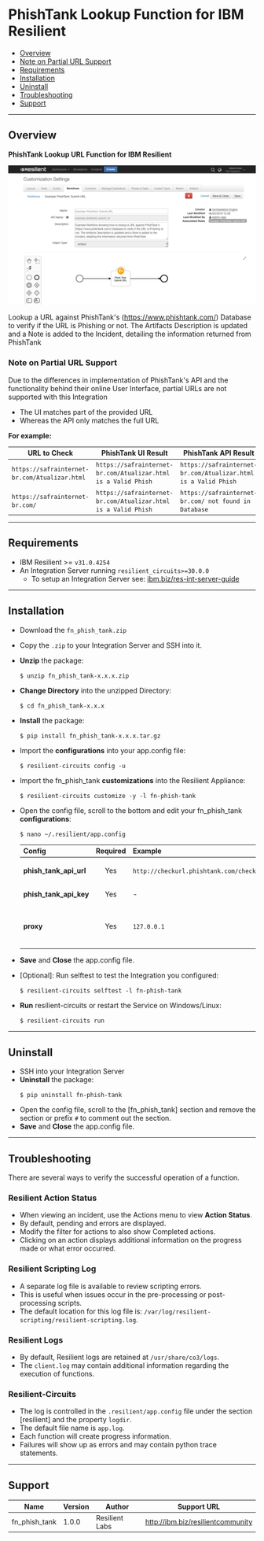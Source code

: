 # PhishTank Lookup Function for IBM Resilient

- [Overview](#overview)
- [Note on Partial URL Support](#Note-on-Partial-URL-Support)
- [Requirements](#requirements)
- [Installation](#installation)
- [Uninstall](#uninstall)
- [Troubleshooting](#troubleshooting)
- [Support](#support)

---
## Overview
**PhishTank Lookup URL Function for IBM Resilient**

 ![screenshot: main](./doc/screenshots/main.png)

Lookup a URL against PhishTank's (https://www.phishtank.com/) Database to verify if the URL is Phishing or not. The Artifacts Description is updated and a Note is added to the Incident, detailing the information returned from PhishTank

### Note on Partial URL Support
Due to the differences in implementation of PhishTank's API and the functionality behind their online User Interface, partial URLs are not supported with this Integration

* The UI matches part of the provided URL
* Whereas the API only matches the full URL

**For example:**

| URL to Check | PhishTank UI Result | PhishTank API Result |
| ------------ | ------------------- | -------------------- |
| `https://safrainternet-br.com/Atualizar.html` | `https://safrainternet-br.com/Atualizar.html is a Valid Phish` | `https://safrainternet-br.com/Atualizar.html is a Valid Phish` |
| `https://safrainternet-br.com/` | `https://safrainternet-br.com/Atualizar.html is a Valid Phish` | `https://safrainternet-br.com/ not found in Database` |

---
## Requirements
<!--
  List any Requirements 
-->
* IBM Resilient >= `v31.0.4254`
* An Integration Server running `resilient_circuits>=30.0.0`
  * To setup an Integration Server see: [ibm.biz/res-int-server-guide](https://ibm.biz/res-int-server-guide)

---
## Installation
* Download the `fn_phish_tank.zip`
* Copy the `.zip` to your Integration Server and SSH into it.
* **Unzip** the package:
  ```
  $ unzip fn_phish_tank-x.x.x.zip
  ```
* **Change Directory** into the unzipped Directory:
  ```
  $ cd fn_phish_tank-x.x.x
  ```
* **Install** the package:
  ```
  $ pip install fn_phish_tank-x.x.x.tar.gz
  ```
* Import the **configurations** into your app.config file:
  ```
  $ resilient-circuits config -u
  ```
* Import the fn_phish_tank **customizations** into the Resilient Appliance:
  ```
  $ resilient-circuits customize -y -l fn-phish-tank
  ```
* Open the config file, scroll to the bottom and edit your fn_phish_tank **configurations**:
  ```
  $ nano ~/.resilient/app.config
  ```
  | Config | Required | Example | Description |
  | ------ | :------: | ------- | ----------- |
  | **phish_tank_api_url** | Yes | `http://checkurl.phishtank.com/checkurl/` | PhishTank API Access URL |
  | **phish_tank_api_key** | Yes | - | PhishTank API Key |
  | **proxy** | Yes | `127.0.0.1` | Proxy Server Address. By default it will be `None` |

* **Save** and **Close** the app.config file.
* [Optional]: Run selftest to test the Integration you configured:
  ```
  $ resilient-circuits selftest -l fn-phish-tank
  ```
* **Run** resilient-circuits or restart the Service on Windows/Linux:
  ```
  $ resilient-circuits run
  ```


---
## Uninstall
* SSH into your Integration Server
* **Uninstall** the package:
  ```
  $ pip uninstall fn-phish-tank
  ```
* Open the config file, scroll to the [fn_phish_tank] section and remove the section or prefix `#` to comment out the section.
* **Save** and **Close** the app.config file.

---
## Troubleshooting
There are several ways to verify the successful operation of a function.

### Resilient Action Status
* When viewing an incident, use the Actions menu to view **Action Status**.
* By default, pending and errors are displayed.
* Modify the filter for actions to also show Completed actions.
* Clicking on an action displays additional information on the progress made or what error occurred.

### Resilient Scripting Log
* A separate log file is available to review scripting errors.
* This is useful when issues occur in the pre-processing or post-processing scripts.
* The default location for this log file is: `/var/log/resilient-scripting/resilient-scripting.log`.

### Resilient Logs
* By default, Resilient logs are retained at `/usr/share/co3/logs`.
* The `client.log` may contain additional information regarding the execution of functions.

### Resilient-Circuits
* The log is controlled in the `.resilient/app.config` file under the section [resilient] and the property `logdir`.
* The default file name is `app.log`.
* Each function will create progress information.
* Failures will show up as errors and may contain python trace statements.
---

## Support
| Name | Version | Author | Support URL |
| ---- | ------- | ------ | ----------- |
| fn_phish_tank | 1.0.0 | Resilient Labs | http://ibm.biz/resilientcommunity |